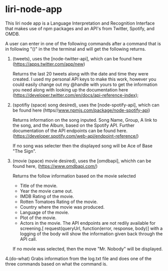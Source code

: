 # liri-node-app

This liri node app is a Language Interpretation and Recognition Interface that makes use of npm packages and an API's from Twitter, Spotify, and OMDB.

A user can enter in one of the following commands after a <node index.js> command that is in following "()" in the the terminal and will get the following returns.

1. (tweets), uses the [node-twitter-api], which can be found here 
   (https://apps.twitter.com/app/new)
   
   Returns the last 20 tweets along with the date and time they were created.
   I used my personal API keys to make this work, however you could easily change out my @handle with yours to get the information you need along with looking up the documentation here 
   (https://developer.twitter.com/en/docs/api-reference-index);


2. (spotifiy (space) song desired), uses the [node-spotify-api], which can be found here                                       (https//www.npmjs.com/package/node-spotify-api)

    Returns information on the song inputed. 
    Song Name, Group, A link to the song, and the Album, based on the Spotify API.
    Further documentation of the API endpoints can be found here. (https://developer.spotify.com/web-api/endpoint-reference/)

    If no song was selecter then the displayed song will be Ace of Base "The Sign".


3. (movie (space) movie desired), uses the [omdbapi], whichh can be found here,
   (https://www.omdbapi.com/)

   Returns the follow information based on the movie selected
    * Title of the movie.
    * Year the movie came out.
    * IMDB Rating of the movie.
    * Rotten Tomatoes Rating of the movie.
    * Country where the movie was produced.
    * Language of the movie.
    * Plot of the movie.
    * Actors in the movie.
    The API endpoints are not redily available for screening.[ request(queryUrl, function(error, response, body)]  with a logging of the body will show the information given back through the API call.

    If no movie was selected, then the move "Mr. Nobody" will be displayed.


4.(do-what) Grabs information from the log.txt file and does one of the three commands based on what the           command is.
